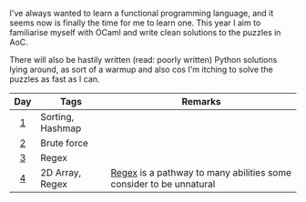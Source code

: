 I've always wanted to learn a functional programming language, and it seems now is finally the time for me to learn one. This year I aim to familiarise myself with OCaml and write clean solutions to the puzzles in AoC.

There will also be hastily written (read: poorly written) Python solutions lying around, as sort of a warmup and also cos I'm itching to solve the puzzles as fast as I can.

|    Day     | Tags             | Remarks                                                                              |
|:----------:|------------------|--------------------------------------------------------------------------------------|
| [1](Day01) | Sorting, Hashmap |                                                                                      |
| [2](Day02) | Brute force      |                                                                                      |
| [3](Day03) | Regex            |                                                                                      |
| [4](Day04) | 2D Array, Regex  | [Regex](Day04/regex.py) is a pathway to many abilities some consider to be unnatural |
